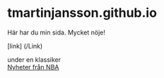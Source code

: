 # tmartinjansson.github.io

Här har du min sida. Mycket nöje!

[link] (/Link)

under en klassiker<br>
<a href="https://basketball.realgm.com">Nyheter från NBA</a>
